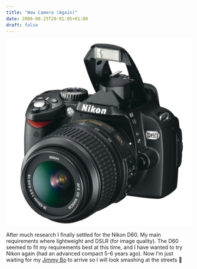 ```yaml
---
title: "New Camera (Again)"
date: 2008-08-25T20:01:05+01:00
draft: false
---
```


![](/d60.jpg.webp)

After much research I finally settled for the Nikon D60. My main requirements where lightweight and DSLR (for image quality). The D60 seemed to fit my requirements best at this time, and I have wanted to try Nikon again (had an advanced compact 5-6 years ago). Now I’m just waiting for my [Jimmy Bo](http://www.crumpler.se/?product=Jimmy_Bo&page=details&product_line=833) to arrive so I will look smashing at the streets 🙂

